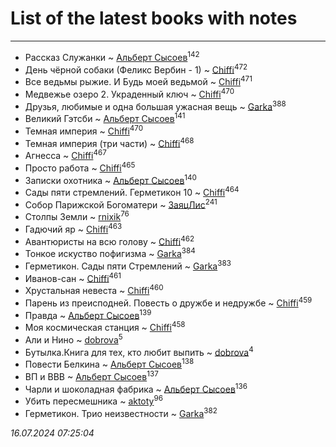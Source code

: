 # List of the latest books with notes
---

* Рассказ Служанки ~ [Альберт Сысоев](users/474/47446642-vkontakte)<sup>142</sup>
* День чёрной собаки (Феликс Вербин - 1) ~ [Chiffi](users/105/105831994080785626680-google)<sup>472</sup>
* Все ведьмы рыжие. И Будь моей ведьмой ~ [Chiffi](users/105/105831994080785626680-google)<sup>471</sup>
* Медвежье озеро 2. Украденный ключ ~ [Chiffi](users/105/105831994080785626680-google)<sup>470</sup>
* Друзья, любимые и одна большая ужасная вещь ~ [Garka](users/115/115753719718250012620-google)<sup>388</sup>
* Великий Гэтсби ~ [Альберт Сысоев](users/474/47446642-vkontakte)<sup>141</sup>
* Темная империя ~ [Chiffi](users/105/105831994080785626680-google)<sup>470</sup>
* Темная империя (три части) ~ [Chiffi](users/105/105831994080785626680-google)<sup>468</sup>
* Агнесса ~ [Chiffi](users/105/105831994080785626680-google)<sup>467</sup>
* Просто работа ~ [Chiffi](users/105/105831994080785626680-google)<sup>465</sup>
* Записки охотника ~ [Альберт Сысоев](users/474/47446642-vkontakte)<sup>140</sup>
* Сады пяти стремлений. Герметикон 10 ~ [Chiffi](users/105/105831994080785626680-google)<sup>464</sup>
* Собор Парижской Богоматери ~ [ЗаяцЛис](users/112/112388384595246311466-google)<sup>241</sup>
* Столпы Земли ~ [rnixik](users/116/116191270391964650818-google)<sup>76</sup>
* Гадючий яр ~ [Chiffi](users/105/105831994080785626680-google)<sup>463</sup>
* Авантюристы на всю голову ~ [Chiffi](users/105/105831994080785626680-google)<sup>462</sup>
* Тонкое искуство пофигизма ~ [Garka](users/115/115753719718250012620-google)<sup>384</sup>
* Герметикон. Сады пяти Стремлений ~ [Garka](users/115/115753719718250012620-google)<sup>383</sup>
* Иванов-сан ~ [Chiffi](users/105/105831994080785626680-google)<sup>461</sup>
* Хрустальная невеста ~ [Chiffi](users/105/105831994080785626680-google)<sup>460</sup>
* Парень из преисподней. Повесть о дружбе и недружбе ~ [Chiffi](users/105/105831994080785626680-google)<sup>459</sup>
* Правда ~ [Альберт Сысоев](users/474/47446642-vkontakte)<sup>139</sup>
* Моя космическая станция ~ [Chiffi](users/105/105831994080785626680-google)<sup>458</sup>
* Али и Нино ~ [dobrova](users/606/6069210-vkontakte)<sup>5</sup>
* Бутылка.Книга для тех, кто любит выпить ~ [dobrova](users/606/6069210-vkontakte)<sup>4</sup>
* Повести Белкина ~ [Альберт Сысоев](users/474/47446642-vkontakte)<sup>138</sup>
* ВП и ВВВ ~ [Альберт Сысоев](users/474/47446642-vkontakte)<sup>137</sup>
* Чарли и шоколадная фабрика ~ [Альберт Сысоев](users/474/47446642-vkontakte)<sup>136</sup>
* Убить пересмешника ~ [aktoty](users/275/275766107-vkontakte)<sup>96</sup>
* Герметикон. Трио неизвестности ~ [Garka](users/115/115753719718250012620-google)<sup>382</sup>


_16.07.2024 07:25:04_

